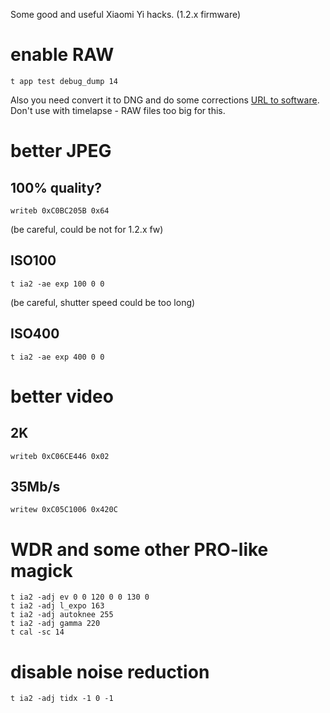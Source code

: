 Some good and useful Xiaomi Yi hacks. (1.2.x firmware)

# enable RAW
```
t app test debug_dump 14
```

Also you need convert it to DNG and do some corrections [URL to software](https://drive.google.com/file/d/0B4tyaJWIqCb_cDJkTUxCVTlFSE0/view?usp=sharing). Don't use with timelapse - RAW files too big for this.

# better JPEG
## 100% quality?
```
writeb 0xC0BC205B 0x64
```

(be careful, could be not for 1.2.x fw)

## ISO100
```
t ia2 -ae exp 100 0 0
```

(be careful, shutter speed could be too long)

## ISO400
```
t ia2 -ae exp 400 0 0
```

# better video
## 2K
```
writeb 0xC06CE446 0x02
```

## 35Mb/s
```
writew 0xC05C1006 0x420C
```

# WDR and some other PRO-like magick
```
t ia2 -adj ev 0 0 120 0 0 130 0
t ia2 -adj l_expo 163
t ia2 -adj autoknee 255
t ia2 -adj gamma 220
t cal -sc 14
```

# disable noise reduction
```
t ia2 -adj tidx -1 0 -1 
```
